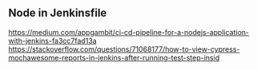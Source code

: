 Node in Jenkinsfile
-----------------------------
https://medium.com/appgambit/ci-cd-pipeline-for-a-nodejs-application-with-jenkins-fa3cc7fad13a
https://stackoverflow.com/questions/71068177/how-to-view-cypress-mochawesome-reports-in-jenkins-after-running-test-step-insid